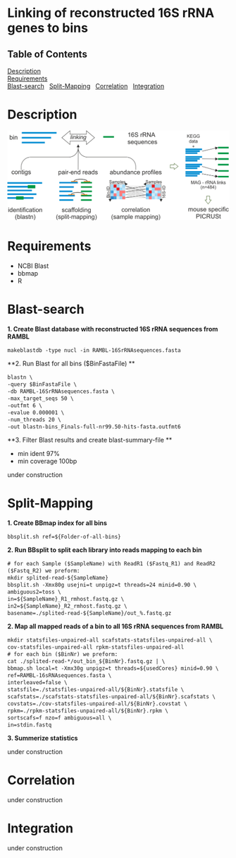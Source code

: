 # Linking of reconstructed 16S rRNA genes to bins

## Table of Contents  
[Description](#Description)  
[Requirements](#Requirements)  
[Blast-search](#Blast-search)   
[Split-Mapping](#Split-Mapping)   
[Correlation](#Correlation)   
[Integration](#Integration)  

# Description

![linking](linking.png)

# Requirements

* NCBI Blast
* bbmap
* R

# Blast-search

**1. Create Blast database with reconstructed 16S rRNA sequences from RAMBL**

	makeblastdb -type nucl -in RAMBL-16SrRNAsequences.fasta

**2. Run Blast for all bins ($BinFastaFile) **

	blastn \
	-query $BinFastaFile \
	-db RAMBL-16SrRNAsequences.fasta \
	-max_target_seqs 50 \
	-outfmt 6 \
	-evalue 0.000001 \
	-num_threads 20 \
	-out blastn-bins_Finals-full-nr99.50-hits-fasta.outfmt6
	
**3. Filter Blast results and create blast-summary-file **

* min ident 97%
* min coverage 100bp

under construction

# Split-Mapping

**1. Create BBmap index for all bins**

	bbsplit.sh ref=${Folder-of-all-bins}

**2. Run BBsplit to split each library into reads mapping to each bin**

    # for each Sample ($SampleName) with ReadR1 ($Fastq_R1) and ReadR2 ($Fastq_R2) we preform:
	mkdir splited-read-${SampleName}
	bbsplit.sh -Xmx80g usejni=t unpigz=t threads=24 minid=0.90 \
	ambiguous2=toss \
	in=${SampleName}_R1_rmhost.fastq.gz \
	in2=${SampleName}_R2_rmhost.fastq.gz \
	basename=./splited-read-${SampleName}/out_%.fastq.gz

**2. Map all mapped reads of a bin to all 16S rRNA sequences from RAMBL**

    mkdir statsfiles-unpaired-all scafstats-statsfiles-unpaired-all \
	cov-statsfiles-unpaired-all rpkm-statsfiles-unpaired-all
	# for each bin ($BinNr) we preform:
	cat ./splited-read-*/out_bin_${BinNr}.fastq.gz | \
	bbmap.sh local=t -Xmx30g unpigz=t threads=${usedCores} minid=0.90 \
	ref=RAMBL-16sRNAsequences.fasta \
	interleaved=false \
	statsfile=./statsfiles-unpaired-all/${BinNr}.statsfile \
	scafstats=./scafstats-statsfiles-unpaired-all/${BinNr}.scafstats \
	covstats=./cov-statsfiles-unpaired-all/${BinNr}.covstat \
	rpkm=./rpkm-statsfiles-unpaired-all/${BinNr}.rpkm \
	sortscafs=f nzo=f ambiguous=all \
	in=stdin.fastq

**3. Summerize statistics**

under construction

# Correlation

under construction

# Integration

under construction